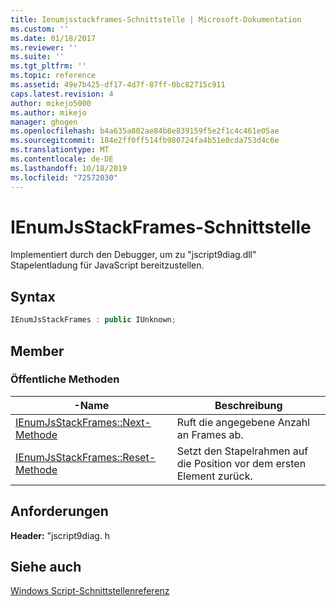 ```yaml
---
title: Ienumjsstackframes-Schnittstelle | Microsoft-Dokumentation
ms.custom: ''
ms.date: 01/18/2017
ms.reviewer: ''
ms.suite: ''
ms.tgt_pltfrm: ''
ms.topic: reference
ms.assetid: 49e7b425-df17-4d7f-87ff-0bc82715c911
caps.latest.revision: 4
author: mikejo5000
ms.author: mikejo
manager: ghogen
ms.openlocfilehash: b4a635a802ae84b8e839159f5e2f1c4c461e05ae
ms.sourcegitcommit: 184e2ff0ff514fb980724fa4b51e0cda753d4c6e
ms.translationtype: MT
ms.contentlocale: de-DE
ms.lasthandoff: 10/18/2019
ms.locfileid: "72572030"
---
```

# <a name="ienumjsstackframes-interface"></a>IEnumJsStackFrames-Schnittstelle
Implementiert durch den Debugger, um zu "jscript9diag.dll" Stapelentladung für JavaScript bereitzustellen.  
  
## <a name="syntax"></a>Syntax  
  
```cpp
IEnumJsStackFrames : public IUnknown;  
```  
  
## <a name="members"></a>Member  
  
### <a name="public-methods"></a>Öffentliche Methoden  
  
|-Name|Beschreibung|  
|----------|-----------------|  
|[IEnumJsStackFrames::Next-Methode](../../winscript/reference/ienumjsstackframes-next-method.md)|Ruft die angegebene Anzahl an Frames ab.|  
|[IEnumJsStackFrames::Reset-Methode](../../winscript/reference/ienumjsstackframes-reset-method.md)|Setzt den Stapelrahmen auf die Position vor dem ersten Element zurück.|  
  
## <a name="requirements"></a>Anforderungen  
 **Header:** "jscript9diag. h  
  
## <a name="see-also"></a>Siehe auch  
 [Windows Script-Schnittstellenreferenz](../../winscript/reference/windows-script-interfaces-reference.md)